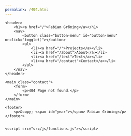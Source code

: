 ```yaml
---
permalink: /404.html
---
```



<!DOCTYPE html>
<html lang="en"> 

<head>
    <meta charset="utf-8" />
    <title>404 - Fabian Gröning</title>
    <meta name="viewport" content="width=device-width, initial-scale=1.0">
    <meta name="robots" content="noindex">
    <meta name="description" content="...">
    <link rel="shortcut icon" type="image/x-icon" href="src/img/favicon.png">
    <link rel="stylesheet" href="src/css/custom.css">
    <link rel="stylesheet" href="src/css/style.css">
    <link rel="stylesheet" href="src/css/menu.css">
</head>

<body>

	<header>
        <h1><a href="/">Fabian Gröning</a></h1>
		<nav>
            <button class="button-menu" id="button-menu" onclick="toggle()"></button>
			<ul>
                <li><a href="/">Projects</a></li>
                <li><a href="/about">About</a></li>
                <li><a href="/text">Text</a></li>
                <li><a href="/contact">Contact</a></li>
			</ul>
		</nav>
    </header>

    <main class="contact">
        <form>
            <p>404 Page not found.</p>
        </form>
    </main>

	<footer>
		<p>&copy; <span id="year"></span> Fabian Gröning</p>
	</footer>

 
    <script src="src/js/functions.js"></script>


</body>

</html>

